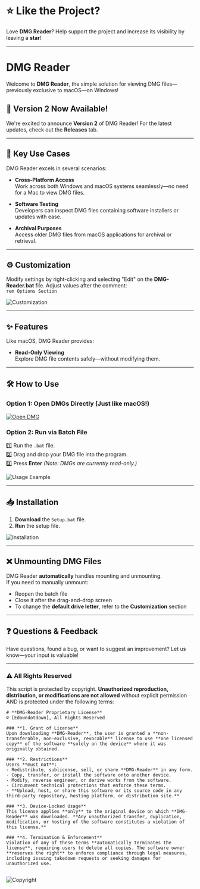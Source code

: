 # **⭐ Like the Project?**  

Love **DMG Reader**? Help support the project and increase its visibility by leaving a **star**!  

---

# **DMG Reader**  

Welcome to **DMG Reader**, the simple solution for viewing DMG files—previously exclusive to macOS—on Windows!  

## **🎉 Version 2 Now Available!**  
We're excited to announce **Version 2** of DMG Reader! For the latest updates, check out the **Releases** tab.  

---

## **🚀 Key Use Cases**  

DMG Reader excels in several scenarios:  

- **Cross-Platform Access**  
  Work across both Windows and macOS systems seamlessly—no need for a Mac to view DMG files.  

- **Software Testing**  
  Developers can inspect DMG files containing software installers or updates with ease.  

- **Archival Purposes**  
  Access older DMG files from macOS applications for archival or retrieval.  

---

## **⚙️ Customization**  

Modify settings by right-clicking and selecting "Edit" on the **DMG-Reader.bat** file. Adjust values after the comment:  
`rem Options Section`  

![Customization](https://github.com/user-attachments/assets/d98b7923-90c8-40ff-a6e4-92b423813859)  
 

---

## **✨ Features**  

Like macOS, DMG Reader provides:  

- **Read-Only Viewing**  
  Explore DMG file contents safely—without modifying them.  

---

## **🛠️ How to Use**  

### **Option 1: Open DMGs Directly (Just like macOS!)**  
[![Open DMG](https://github.com/user-attachments/assets/3abe9e65-6341-40d3-86e8-acf9c3b422a9) ](https://private-user-images.githubusercontent.com/115327261/399342135-1acef9d4-0032-45c8-ba4d-bfde74d5d535.mp4?jwt=eyJhbGciOiJIUzI1NiIsInR5cCI6IkpXVCJ9.eyJpc3MiOiJnaXRodWIuY29tIiwiYXVkIjoicmF3LmdpdGh1YnVzZXJjb250ZW50LmNvbSIsImtleSI6ImtleTUiLCJleHAiOjE3NDUzMzg3NDAsIm5iZiI6MTc0NTMzODQ0MCwicGF0aCI6Ii8xMTUzMjcyNjEvMzk5MzQyMTM1LTFhY2VmOWQ0LTAwMzItNDVjOC1iYTRkLWJmZGU3NGQ1ZDUzNS5tcDQ_WC1BbXotQWxnb3JpdGhtPUFXUzQtSE1BQy1TSEEyNTYmWC1BbXotQ3JlZGVudGlhbD1BS0lBVkNPRFlMU0E1M1BRSzRaQSUyRjIwMjUwNDIyJTJGdXMtZWFzdC0xJTJGczMlMkZhd3M0X3JlcXVlc3QmWC1BbXotRGF0ZT0yMDI1MDQyMlQxNjE0MDBaJlgtQW16LUV4cGlyZXM9MzAwJlgtQW16LVNpZ25hdHVyZT1iZGQ5YWM1ZTRiYjRlNThkMGY4NmYzYzAyOTcwY2FiMWQxYjRhMmFlODUxOTI2MWVhYzA5ZjI0Y2Q3YTlkZTAzJlgtQW16LVNpZ25lZEhlYWRlcnM9aG9zdCJ9.CBQD-0fDa8qFdXpf1Q_HOb7Rqckj9KDWzWRG5_DREVI)

### **Option 2: Run via Batch File**  
1️⃣ Run the `.bat` file.  
2️⃣ Drag and drop your DMG file into the program.  
3️⃣ Press **Enter** _(Note: DMGs are currently read-only.)_  

![Usage Example](https://github.com/user-attachments/assets/22295a0f-ad11-437f-9219-a6d9204fb94b)  

---

## **📥 Installation**  

1. **Download** the `Setup.bat` file.  
2. **Run** the setup file.  

![Installation](https://github.com/user-attachments/assets/b230091b-9701-49fa-b4f0-73fca9f92173)  


---

## **❌ Unmounting DMG Files**  

DMG Reader **automatically** handles mounting and unmounting.  
If you need to manually unmount:  

- Reopen the batch file  
- Close it after the drag-and-drop screen  
- To change the **default drive letter**, refer to the **Customization** section  

---

## **❓ Questions & Feedback**  

Have questions, found a bug, or want to suggest an improvement? Let us know—your input is valuable!  

---

### **⚠️ All Rights Reserved**  
This script is protected by copyright. **Unauthorized reproduction, distribution, or modifications are not allowed** without explicit permission AND is protected under the following terms:
~~~
# **DMG-Reader Proprietary License**  
© [Edowndotdown], All Rights Reserved  

### **1. Grant of License**  
Upon downloading **DMG-Reader**, the user is granted a **non-transferable, non-exclusive, revocable** license to use **one licensed copy** of the software **solely on the device** where it was originally obtained.  

### **2. Restrictions**  
Users **must not**:  
- Redistribute, sublicense, sell, or share **DMG-Reader** in any form.  
- Copy, transfer, or install the software onto another device.  
- Modify, reverse engineer, or derive works from the software.  
- Circumvent technical protections that enforce these terms.  
- **Upload, host, or share this software or its source code in any third-party repository, hosting platform, or distribution site.**  

### **3. Device-Locked Usage**  
This license applies **only** to the original device on which **DMG-Reader** was downloaded. **Any unauthorized transfer, duplication, modification, or hosting of the software constitutes a violation of this license.**  

### **4. Termination & Enforcement**  
Violation of any of these terms **automatically terminates the license**, requiring users to delete all copies. The software owner **reserves the right** to enforce compliance through legal measures, including issuing takedown requests or seeking damages for unauthorized use.  


~~~


![Copyright](https://github.com/user-attachments/assets/ea2ae750-d9e6-4a64-8755-dc9322d70816)  

